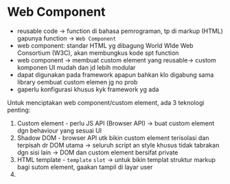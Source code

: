 # Web Component
- reusable code -> function di bahasa pemrograman, tp di markup (HTML) gapunya function -> `Web Component`
- web component: standar HTML yg dibagung World WIde Web Consortium (W3C), akan membungkus kode spt function
- web component -> membuat custom element yang reusable-> custom komponen UI mudah dan jd lebih modular
- dapat digunakan pada framework apapun bahkan klo digabung sama library oembuat custom elemen jg no prob
- gaperlu konfigurasi khusus kyk framework yg ada 

Untuk menciptakan web component/custom element, ada 3 teknologi penting: 
1. Custom element - perlu JS API (Browser API) -> buat custom element dgn behaviour yang sesuai UI 
2. Shadow DOM - browser API utk bikin custom element terisolasi dan terpisah dr DOM utama -> seluruh script an style khusus tidak tabrakan dgn sisi lain -> DOM dan custom element bersifat private
3. HTML template - `template` `slot` -> untuk bikin templat struktur markup bagi sutom element, gaakan tampil di layar user
4. 
